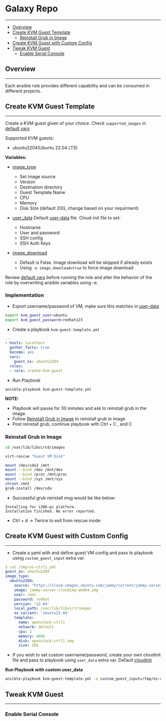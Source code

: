 # Galaxy Repo
***
- [Overview](#overview)
- [Create KVM Guest Template](#create-kvm-guest-template)
  - [Reinstall Grub in Image](#reinstall-grub-in-image)
- [Create KVM Guest with Custom Config](#create-kvm-guest-with-custom-config)
- [Tweak KVM Guest](#tweak-kvm-guest)
  - [Enable Serial Console](#enable-serial-console)
## Overview
***
Each ansible role provides different capability and can be consumed in different projects.

## Create KVM Guest Template
***
Create a KVM guest given of your choice. Check `supported_images` in [default vars](./create-kvm-guest/defaults/main.yml).

Supported KVM guests:
- ubuntu2204(Ubuntu 22.04 LTS)

**Variables:**
- [image_type](./create-kvm-guest/defaults/main.yml)
    - Set image source
    - Version
    - Destination directory
    - Guest Template Name
    - CPU
    - Memory
    - Disk Size (default 20G, change based on your requirment)
- [user_data](./create-kvm-guest/defaults/main.yml)
    Default [user-data](./create-kvm-guest/files/user-data) file. Cloud-init file to set:
    - Hostname
    - User and password
    - SSH config
    - SSH Auth Keys

- [image_download](./create-kvm-guest/defaults/main.yml)
    - Default is False. Image download will be skipped if already exists
    - Using `-e image_download=true` to force image download

Review [default vars](./create-kvm-guest/defaults/main.yml) before running the role and alter the behavior of the role by overwriting ansible variables using -e.

### Implementation

- Export username/password of VM, make sure this matches in [user-data](./create-kvm-guest/files/cloud-init/user-data.yml)
```bash
export kvm_guest_user=ubuntu
export kvm_guest_password=redhat123
```

- Create a playbook `kvm-guest-template.yml`
```yaml
---
- hosts: localhost
  gather_facts: true
  become: yes
  vars:
    guest_os: ubuntu2204
  roles:
  - role: create-kvm-guest
```

- Run Playbook
```bash
ansible-playbook kvm-guest-template.yml
```

**NOTE:** 
  - Playbook will pause for 30 minutes and ask to reinstall grub in the image.
  - Follow [Reinstall Grub in Image](#reinstall-grub-in-image) to reinstall grub in image
  - Post reinstall grub, continue playbook with Ctrl + C , and C

### Reinstall Grub in Image
```bash
cd /var/lib/libvirtd/images

virt-rescue "Guest VM Disk"

mount /dev/sda3 /mnt
mount --bind /dev /mnt/dev
mount --bind /proc /mnt/proc
mount --bind /sys /mnt/sys
chroot /mnt
grub-install /dev/sda
```

- Successful grub reinstall msg would be like below:
```
Installing for i386-pc platform.
Installation finished. No error reported.
```

- Ctrl + d -> Twrice to exit from rescue mode


## Create KVM Guest with Custom Config
***
- Create a yaml with and define guest VM config and pass to playbook using `custom_guest_input` extra var.

```yaml
$ cat /tmp/os-ctrl1.yml
guest_os: ubuntu2204
image_type:
  ubuntu2204:
    source: "https://cloud-images.ubuntu.com/jammy/current/jammy-server-cloudimg-amd64.img"
    image: jammy-server-cloudimg-amd64.img
    user: root
    password: redhat
    version: '22.04'
    local_path: /var/lib/libvirt/images
    os_variant: 'ubuntu22.04'
    template:
      name: openstack-ctrl1
      network: default
      cpu: 2
      memory: 4096
      disk: openstack-ctrl1.img
      size: 20G
```
- If you wish to set custom username/password, create your own cloudinit file and pass to playbook using `user_data` extra var. Default [cloudinit](./create-kvm-guest/files/cloud-init/user-data.yml)

**Run Playbook with custom user_data**
```bash
ansible-playbook kvm-guest-template.yml -e custom_guest_input=/tmp/os-ctrl1.yml [-e user_data=/tmp/user-data.yml]
```

## Tweak KVM Guest
***
### Enable Serial Console


